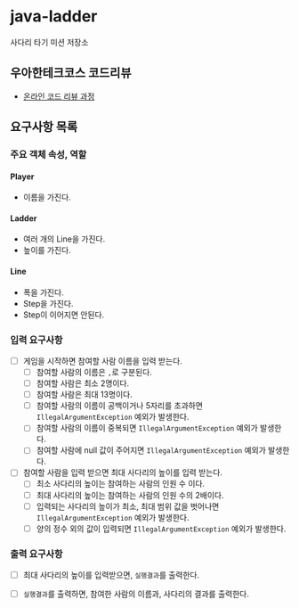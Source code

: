 # java-ladder

사다리 타기 미션 저장소

## 우아한테크코스 코드리뷰

- [온라인 코드 리뷰 과정](https://github.com/woowacourse/woowacourse-docs/blob/master/maincourse/README.md)


## 요구사항 목록

### 주요 객체 속성, 역할
#### Player
  - 이름을 가진다.
#### Ladder
  - 여러 개의 Line을 가진다.
  - 높이를 가진다.
#### Line
  - 폭을 가진다.
  - Step을 가진다.
  - Step이 이어지면 안된다.

### 입력 요구사항
- [ ] 게임을 시작하면 참여할 사람 이름을 입력 받는다.
  - [ ] 참여할 사람의 이름은 `,`로 구분된다.
  - [ ] 참여할 사람은 최소 2명이다.
  - [ ] 참여할 사람은 최대 13명이다.
  - [ ] 참여할 사람의 이름이 공백이거나 5자리를 초과하면 `IllegalArgumentException` 예외가 발생한다.
  - [ ] 참여할 사람의 이름이 중복되면 `IllegalArgumentException` 예외가 발생한다.
  - [ ] 참여할 사람에 null 값이 주어지면 `IllegalArgumentException` 예외가 발생한다.
- [ ] 참여할 사람을 입력 받으면 최대 사다리의 높이를 입력 받는다.
  - [ ] 최소 사다리의 높이는 참여하는 사람의 인원 수 이다.
  - [ ] 최대 사다리의 높이는 참여하는 사람의 인원 수의 2배이다.
  - [ ] 입력되는 사다리의 높이가 최소, 최대 범위 값을 벗어나면  `IllegalArgumentException` 예외가 발생한다. 
  - [ ] 양의 정수 외의 값이 입력되면 `IllegalArgumentException` 예외가 발생한다.

### 출력 요구사항
- [ ] 최대 사다리의 높이를 입력받으면, `실행결과`를 출력한다.
- [ ] `실행결과`를 출력하면, 참여한 사람의 이름과, 사다리의 결과를 출력한다.

